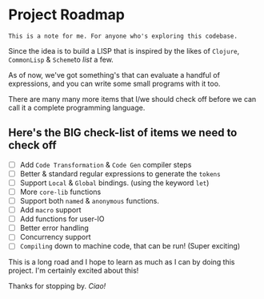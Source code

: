 # Project Roadmap

```text
This is a note for me. For anyone who's exploring this codebase.
```

Since the idea is to build a LISP that is inspired by the likes of `Clojure`, `CommonLisp` & `Scheme`to *list* a few.

As of now, we've got something's that can evaluate a handful of expressions, and you can write some small programs with it too.

There are many many more items that I/we should check off before we can call it a complete programming language.

## Here's the BIG check-list of items we need to check off

- [ ] Add `Code Transformation` & `Code Gen` compiler steps
- [ ] Better & standard regular expressions to generate the `tokens`
- [ ] Support `Local` & `Global` bindings. (using the keyword `let`)
- [ ] More `core-lib` functions
- [ ] Support both `named` & `anonymous` functions.
- [ ] Add `macro` support
- [ ] Add functions for user-IO
- [ ] Better error handling
- [ ] Concurrency support
- [ ] `Compiling` down to machine code, that can be run! (Super exciting)

This is a long road and I hope to learn as much as I can by doing this project.
I'm certainly excited about this!

Thanks for stopping by. *Ciao!*
